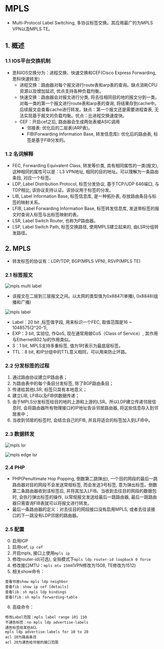 # MPLS

- Multi-Protocol Label Switching, 多协议标签交换。其应用最广的为MPLS VPN以及MPLS TE。

## 1. 概述

### 1.1 IOS平台交换机制

- 思科IOS交换分为：进程交换、快速交换和CEF(Cisco Express Forwarding, 思科快速转发)
    - 进程交换：路由器对每个报文进行route表和arp表的查询。缺点消耗CPU资源以及增加延迟, 优点支持各种负载均衡。
    - 快速交换：路由器会对报文进行分类, 将去往相同目的地的报文分到一类。对每一类的第一个报文进行route表和arp表的查询, 将结果存到cache中。后续报文会查看cache进行转发。缺点：第一个报文还是需要进程查表, 无法实现基于报文的负载均衡。优点：比进程交换速度快。
    - CEF：开启cef之后, 路由器会生成两张表被ASIC调用
        - 邻接表: 优化后的二层表(ARP表)。
        - FIB(Forwarding Information Base, 转发信息库): 优化后的路由表, 标签是基于FIB分发的。

### 1.2 名词解释

- FEC, Forwarding Equivalent Class, 转发等价类, 具有相同属性的一类(报文), 这种相同的属性可以是：L3 VPN地址, 相同的目的地址。可以理解为一条路由条目, 对应一个标签。
- LDP, Label Distribution Protocol, 标签分发协议, 基于TCP/UDP 646端口, 与TDP相比, 该协议支持认证。该协议用于标签的分发。
- LIB, Label Information Base, 标签信息库, 是一种拓扑表, 存放路由条目与标签的映射关系。
- LFIB, Label Forwarding Information Base, 标签转发信息库, 发送带标签的报文时查询入标签与出标签映射的表。
- LSR, Label Switch Router, 也称为P路由器。
- LSP, Label Switch Path, 标签交换路径, 使用MPLS建立起来的, 由LSR分组转发路径。

## 2. MPLS

- 转发标签的协议有：LDP/TDP, BGP(MPLS VPN), RSVP(MPLS TE)

### 2.1 标签报文

![mpls multi label](/img/mpls_multi_label.jpg "mpls multi label")

- 该报文在二层到三层报文之间。以太网的类型值为0x8847(单播), 0x8848(组播和广播)

![mpls label](/img/mpls_label.jpg "mpls label")

- Label：20 bit ,标签值字段, 用来标识一个FEC, 取值范围是16 ~ 1048575(2^20-1),
- EXP：3 bit, 实验位, 作QoS, 现在通常用做CoS（Class of Service）, 其作用与Ethernet802.1p的作用类似。
- S：1 bit, MPLS支持多重标签, 值为1时表示为最底层标签。
- TTL：8 bit, 和IP分组中的TTL意义相同，可以用来防止环路。

### 2.2 分发标签的过程

1. 通过路由协议建立IP路由表；
2. 为路由表中的每个条目分发标签, 除了BGP路由条目；
3. 传递给其他LSR, 标签只具有本地意义；
4. 建立LIB, LFIB以及FIB供数据传递；
5. 由于MPLS分发标签给目的地的上游和上游的LSR。所以LDP建立传递邻居信息时, 会将路由器所有物理接口的IP地址告诉邻居路由器, 将这些信息存入到邻居表中；
6. 当收到邻居的标签时, 会结合自己的FIB, 并且将适合的标签加入到LFIB中。

### 2.3 数据转发

![mpls lsr](/img/mpls_lsr_forwarding.jpg "mpls lsr")

![mpls edge lsr](/img/mpls_e_lsr_forwarding.jpg "mpls edge lsr")
### 2.4 PHP
- PHP(Penultimate Hop Popping, 倒数第二跳弹出), 一个目的网段的最后一跳路由器对目的网段不会发送常规标签, 而会发送3号标签, 意为弹出标签。倒数第二条路由器收到该标签后, 并将其加入LFIB。当收到去往目的网段的数据包时, 会执行弹出标签的操作, 以常规报文发送给最后一跳路由器, 最后一跳路由器只需查询FIB表就可以将报文进行转发。
- 最后一条路由器的定义：对去往目的网段接口没有启用MPLS, 或者去往该接口的下一跳没有LDP邻居的路由器。
### 2.5 配置
0. 启用IGP
1. 启用cef, `ip cef`
2. 开启mpls, 接口上使用`mpls ip`
3. 修改router-id(可选), 全局模式下`mpls ldp router-id loopback 0 force`
4. 修改接口MTU：`mpls mtu 1504`(VPN修改为1508, TE修改为1512)
5. 相关show命令：
```
查看邻居show mpls ldp neighbor
查看fib：show ip cef [details]
查看lib：sh mpls ldp bindings
查看lfib：sh mpls forwarding-table
```
6. 高级命令：
```
修改Label范围：mpls label range 101 150
不通告标签：no mpls ldp advertise-labels
通告标签给某些ACL
mpls ldp advertise-labels for 10 to 20
acl 10为路由条目
acl 20为通告给邻居的接口范围
```
